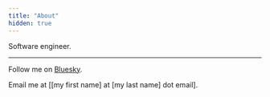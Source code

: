 ```yaml
---
title: "About"
hidden: true
---
```

Software engineer.

---

Follow me on [Bluesky](https://bsky.app/profile/garrettbyrd.net).

Email me at [[my first name] at [my last name] dot email].
